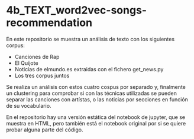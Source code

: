# 4b_TEXT_word2vec-songs-recommendation

En este repositorio se muestra un análisis de texto con los siguientes corpus:
  - Canciones de Rap
  - El Quijote
  - Noticias de elmundo.es extraidas con el fichero get_news.py
  - Los tres corpus juntos

Se realiza un análisis con estos cuatro cospus por separado y, finalmente un clustering para comprobar si con las técnicas utilizadas se pueden separar las canciones con artístas, o las noticias por secciones en función de su vocabulario.
  
En el repositorio hay una versión estática del notebook de jupyter, que se muestra en HTML, pero también está el notebook original por si se quiere probar alguna parte del código.

